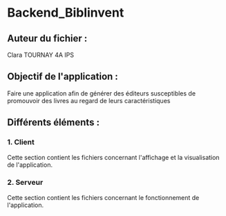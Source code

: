 # Backend_Biblinvent

## Auteur du fichier : 
Clara TOURNAY 4A IPS 

## Objectif de l'application :
Faire une application afin de générer des éditeurs susceptibles de promouvoir des livres au regard de leurs caractéristiques

## Différents éléments :
### 1. Client 
Cette section contient les fichiers concernant l'affichage et la visualisation de l'application. 
### 2. Serveur
Cette section contient les fichiers concernant le fonctionnement de l'application. 